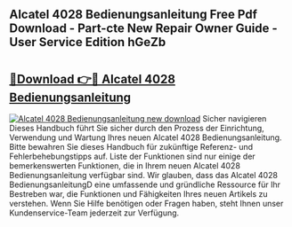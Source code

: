 ## Alcatel 4028 Bedienungsanleitung Free Pdf Download - Part-cte New Repair Owner Guide - User Service Edition hGeZb

# <h2><a href="http://df4buz.blite.top/?on=Alcatel+4028+Bedienungsanleitung">🔗Download 👉🔴 Alcatel 4028 Bedienungsanleitung</a></h2>

[![Alcatel 4028 Bedienungsanleitung new download](https://i.imgur.com/lujVjoI.png)](http://df4buz.blite.top/?on=Alcatel+4028+Bedienungsanleitung)
Sicher navigieren Dieses Handbuch führt Sie sicher durch den Prozess der Einrichtung, Verwendung und Wartung Ihres neuen Alcatel 4028 Bedienungsanleitung. Bitte bewahren Sie dieses Handbuch für zukünftige Referenz- und Fehlerbehebungstipps auf. Liste der Funktionen sind nur einige der bemerkenswerten Funktionen, die in Ihrem neuen Alcatel 4028 Bedienungsanleitung verfügbar sind. Wir glauben, dass das Alcatel 4028 BedienungsanleitungD eine umfassende und gründliche Ressource für Ihr Bestreben war, die Funktionen und Fähigkeiten Ihres neuen Artikels zu verstehen. Wenn Sie Hilfe benötigen oder Fragen haben, steht Ihnen unser Kundenservice-Team jederzeit zur Verfügung.
